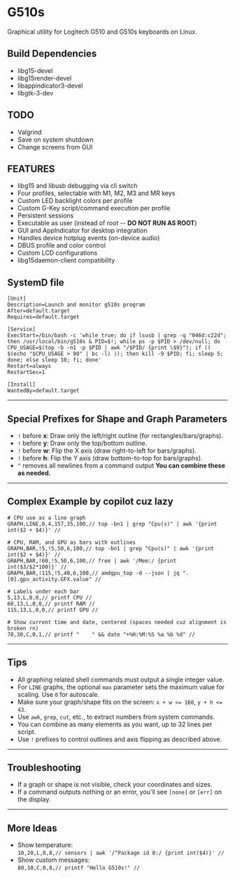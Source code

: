 # G510s

Graphical utility for Logitech G510 and G510s keyboards on Linux.

## Build Dependencies

* libg15-devel
* libg15render-devel
* libappindicator3-devel
* libgtk-3-dev

## TODO

* Valgrind
* Save on system shutdown
* Change screens from GUI

## FEATURES

* libg15 and libusb debugging via cli switch
* Four profiles, selectable with M1, M2, M3 and MR keys
* Custom LED backlight colors per profile
* Custom G-Key script/command execution per profile
* Persistent sessions
* Executable as user (instead of root -- **DO NOT RUN AS ROOT**)
* GUI and AppIndicator for desktop integration
* Handles device hotplug events (on-device audio)
* DBUS profile and color control
* Custom LCD configurations
* libg15daemon-client compatibility

## SystemD file

```systemd
[Unit]
Description=Launch and monitor g510s program
After=default.target
Requires=default.target

[Service]
ExecStart=/bin/bash -c 'while true; do if lsusb | grep -q "046d:c22d"; then /usr/local/bin/g510s & PID=$!; while ps -p $PID > /dev/null; do CPU_USAGE=$(top -b -n1 -p $PID | awk "/$PID/ {print \$9}"); if (( $(echo "$CPU_USAGE > 90" | bc -l) )); then kill -9 $PID; fi; sleep 5; done; else sleep 10; fi; done'
Restart=always
RestartSec=1

[Install]
WantedBy=default.target
```

---

## Special Prefixes for Shape and Graph Parameters

* `!` before **x**: Draw only the left/right outline (for rectangles/bars/graphs).
* `!` before **y**: Draw only the top/bottom outline.
* `!` before **w**: Flip the X axis (draw right-to-left for bars/graphs).
* `!` before **h**: Flip the Y axis (draw bottom-to-top for bars/graphs).
* `^` removes all newlines from a command output
**You can combine these as needed.**

---

## Complex Example by copilot cuz lazy

```plaintext
# CPU use as a line graph
GRAPH,LINE,0,4,157,35,100,// top -bn1 | grep "Cpu(s)" | awk '{print int($2 + $4)}' //

# CPU, RAM, and GPU as bars with outlines
GRAPH,BAR,!5,!5,50,6,100,// top -bn1 | grep "Cpu(s)" | awk '{print int($2 + $4)}' //
GRAPH,BAR,!60,!5,50,6,100,// free | awk '/Mem:/ {print int($3/$2*100)}' //
GRAPH,BAR,!115,!5,40,6,100,// amdgpu_top -d --json | jq ".[0].gpu_activity.GFX.value" //

# Labels under each bar
5,13,L,0,0,// printf CPU //
60,13,L,0,0,// printf RAM //
115,13,L,0,0,// printf GPU //

# Show current time and date, centered (spaces needed cuz alignment is broken rn)
78,30,C,0,1,// printf "    " && date "+%H:%M:%S %a %b %d" //
```

---

## Tips

* All graphing related shell commands must output a single integer value.
* For `LINE` graphs, the optional `max` parameter sets the maximum value for scaling. Use `0` for autoscale.
* Make sure your graph/shape fits on the screen: `x + w <= 160`, `y + h <= 43`.
* Use `awk`, `grep`, `cut`, etc., to extract numbers from system commands.
* You can combine as many elements as you want, up to 32 lines per script.
* Use `!` prefixes to control outlines and axis flipping as described above.

---

## Troubleshooting

* If a graph or shape is not visible, check your coordinates and sizes.
* If a command outputs nothing or an error, you'll see `[none]` or `[err]` on the display.

---

## More Ideas

* Show temperature:  
  `10,20,L,0,8,// sensors | awk '/^Package id 0:/ {print int($4)}' //`
* Show custom messages:  
  `80,10,C,0,8,// printf "Hello G510s!" //`
